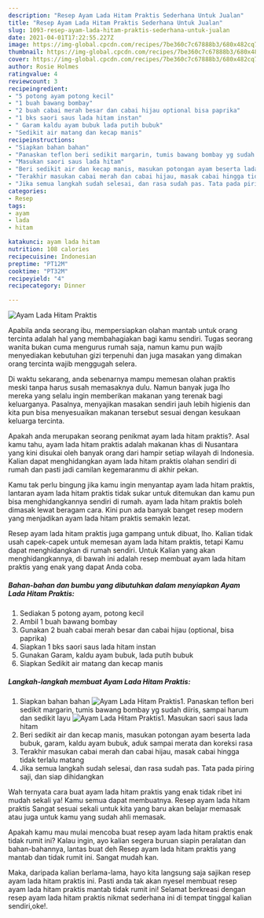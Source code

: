 ```yaml
---
description: "Resep Ayam Lada Hitam Praktis Sederhana Untuk Jualan"
title: "Resep Ayam Lada Hitam Praktis Sederhana Untuk Jualan"
slug: 1093-resep-ayam-lada-hitam-praktis-sederhana-untuk-jualan
date: 2021-04-01T17:22:55.227Z
image: https://img-global.cpcdn.com/recipes/7be360c7c67888b3/680x482cq70/ayam-lada-hitam-praktis-foto-resep-utama.jpg
thumbnail: https://img-global.cpcdn.com/recipes/7be360c7c67888b3/680x482cq70/ayam-lada-hitam-praktis-foto-resep-utama.jpg
cover: https://img-global.cpcdn.com/recipes/7be360c7c67888b3/680x482cq70/ayam-lada-hitam-praktis-foto-resep-utama.jpg
author: Rosie Holmes
ratingvalue: 4
reviewcount: 3
recipeingredient:
- "5 potong ayam potong kecil"
- "1 buah bawang bombay"
- "2 buah cabai merah besar dan cabai hijau optional bisa paprika"
- "1 bks saori saus lada hitam instan"
- " Garam kaldu ayam bubuk lada putih bubuk"
- "Sedikit air matang dan kecap manis"
recipeinstructions:
- "Siapkan bahan bahan"
- "Panaskan teflon beri sedikit margarin, tumis bawang bombay yg sudah diiris, sampai harum dan sedikit layu"
- "Masukan saori saus lada hitam"
- "Beri sedikit air dan kecap manis, masukan potongan ayam beserta lada bubuk, garam, kaldu ayam bubuk, aduk sampai merata dan koreksi rasa"
- "Terakhir masukan cabai merah dan cabai hijau, masak cabai hingga tidak terlalu matang"
- "Jika semua langkah sudah selesai, dan rasa sudah pas. Tata pada piring saji, dan siap dihidangkan"
categories:
- Resep
tags:
- ayam
- lada
- hitam

katakunci: ayam lada hitam 
nutrition: 108 calories
recipecuisine: Indonesian
preptime: "PT12M"
cooktime: "PT32M"
recipeyield: "4"
recipecategory: Dinner

---
```



![Ayam Lada Hitam Praktis](https://img-global.cpcdn.com/recipes/7be360c7c67888b3/680x482cq70/ayam-lada-hitam-praktis-foto-resep-utama.jpg)

Apabila anda seorang ibu, mempersiapkan olahan mantab untuk orang tercinta adalah hal yang membahagiakan bagi kamu sendiri. Tugas seorang  wanita bukan cuma mengurus rumah saja, namun kamu pun wajib menyediakan kebutuhan gizi terpenuhi dan juga masakan yang dimakan orang tercinta wajib menggugah selera.

Di waktu  sekarang, anda sebenarnya mampu memesan olahan praktis meski tanpa harus susah memasaknya dulu. Namun banyak juga lho mereka yang selalu ingin memberikan makanan yang terenak bagi keluarganya. Pasalnya, menyajikan masakan sendiri jauh lebih higienis dan kita pun bisa menyesuaikan makanan tersebut sesuai dengan kesukaan keluarga tercinta. 



Apakah anda merupakan seorang penikmat ayam lada hitam praktis?. Asal kamu tahu, ayam lada hitam praktis adalah makanan khas di Nusantara yang kini disukai oleh banyak orang dari hampir setiap wilayah di Indonesia. Kalian dapat menghidangkan ayam lada hitam praktis olahan sendiri di rumah dan pasti jadi camilan kegemaranmu di akhir pekan.

Kamu tak perlu bingung jika kamu ingin menyantap ayam lada hitam praktis, lantaran ayam lada hitam praktis tidak sukar untuk ditemukan dan kamu pun bisa menghidangkannya sendiri di rumah. ayam lada hitam praktis boleh dimasak lewat beragam cara. Kini pun ada banyak banget resep modern yang menjadikan ayam lada hitam praktis semakin lezat.

Resep ayam lada hitam praktis juga gampang untuk dibuat, lho. Kalian tidak usah capek-capek untuk memesan ayam lada hitam praktis, tetapi Kamu dapat menghidangkan di rumah sendiri. Untuk Kalian yang akan menghidangkannya, di bawah ini adalah resep membuat ayam lada hitam praktis yang enak yang dapat Anda coba.

<!--inarticleads1-->

##### Bahan-bahan dan bumbu yang dibutuhkan dalam menyiapkan Ayam Lada Hitam Praktis:

1. Sediakan 5 potong ayam, potong kecil
1. Ambil 1 buah bawang bombay
1. Gunakan 2 buah cabai merah besar dan cabai hijau (optional, bisa paprika)
1. Siapkan 1 bks saori saus lada hitam instan
1. Gunakan  Garam, kaldu ayam bubuk, lada putih bubuk
1. Siapkan Sedikit air matang dan kecap manis




<!--inarticleads2-->

##### Langkah-langkah membuat Ayam Lada Hitam Praktis:

1. Siapkan bahan bahan
<img src="https://img-global.cpcdn.com/steps/c22a629f10e88467/160x128cq70/ayam-lada-hitam-praktis-langkah-memasak-1-foto.jpg" alt="Ayam Lada Hitam Praktis">1. Panaskan teflon beri sedikit margarin, tumis bawang bombay yg sudah diiris, sampai harum dan sedikit layu
<img src="https://img-global.cpcdn.com/steps/536b75a7de559c30/160x128cq70/ayam-lada-hitam-praktis-langkah-memasak-2-foto.jpg" alt="Ayam Lada Hitam Praktis">1. Masukan saori saus lada hitam
1. Beri sedikit air dan kecap manis, masukan potongan ayam beserta lada bubuk, garam, kaldu ayam bubuk, aduk sampai merata dan koreksi rasa
1. Terakhir masukan cabai merah dan cabai hijau, masak cabai hingga tidak terlalu matang
1. Jika semua langkah sudah selesai, dan rasa sudah pas. Tata pada piring saji, dan siap dihidangkan




Wah ternyata cara buat ayam lada hitam praktis yang enak tidak ribet ini mudah sekali ya! Kamu semua dapat membuatnya. Resep ayam lada hitam praktis Sangat sesuai sekali untuk kita yang baru akan belajar memasak atau juga untuk kamu yang sudah ahli memasak.

Apakah kamu mau mulai mencoba buat resep ayam lada hitam praktis enak tidak rumit ini? Kalau ingin, ayo kalian segera buruan siapin peralatan dan bahan-bahannya, lantas buat deh Resep ayam lada hitam praktis yang mantab dan tidak rumit ini. Sangat mudah kan. 

Maka, daripada kalian berlama-lama, hayo kita langsung saja sajikan resep ayam lada hitam praktis ini. Pasti anda tak akan nyesel membuat resep ayam lada hitam praktis mantab tidak rumit ini! Selamat berkreasi dengan resep ayam lada hitam praktis nikmat sederhana ini di tempat tinggal kalian sendiri,oke!.

